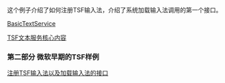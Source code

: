 这个例子介绍了如何注册TSF输入法，介绍了系统加载输入法调用的第一个接口。

[BasicTextService](https://github.com/ChineseInputMethod/TSFexample/tree/master/1BasicTextService)


[TSF文本服务核心内容](https://github.com/ChineseInputMethod/mumble/blob/main/2023/5/1.md)

### 第二部分  微软早期的TSF样例

[注册TSF输入法以及加载输入法的接口](https://github.com/ChineseInputMethod/mumble/blob/main/2023/5/1.md)